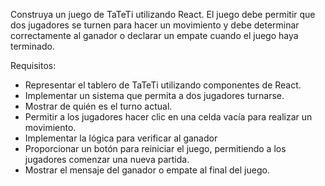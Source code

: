 Construya un juego de TaTeTi utilizando React. El juego debe permitir que dos jugadores se turnen para hacer un movimiento y debe determinar correctamente al ganador o declarar un empate cuando el juego haya terminado.

Requisitos:

- Representar el tablero de TaTeTi utilizando componentes de React.
- Implementar un sistema que permita a dos jugadores turnarse.
- Mostrar de quién es el turno actual.
- Permitir a los jugadores hacer clic en una celda vacía para realizar un movimiento.
- Implementar la lógica para verificar al ganador
- Proporcionar un botón para reiniciar el juego, permitiendo a los jugadores comenzar una nueva partida.
- Mostrar el mensaje del ganador o empate al final del juego.
